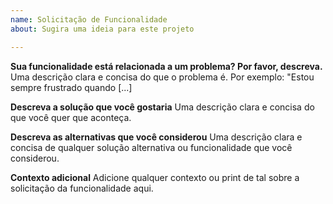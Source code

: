 ```yaml
---
name: Solicitação de Funcionalidade
about: Sugira uma ideia para este projeto

---
```


**Sua funcionalidade está relacionada a um problema? Por favor, descreva.**
Uma descrição clara e concisa do que o problema é. Por exemplo: "Estou sempre frustrado quando [...]

**Descreva a solução que você gostaria**
Uma descrição clara e concisa do que você quer que aconteça.

**Descreva as alternativas que você considerou**
Uma descrição clara e concisa de qualquer solução alternativa ou funcionalidade que você considerou.

**Contexto adicional**
Adicione qualquer contexto ou print de tal sobre a solicitação da funcionalidade aqui.
